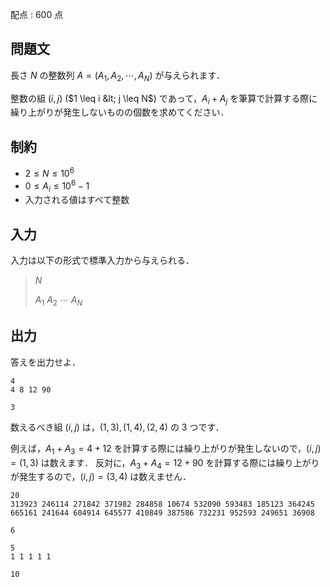 配点 : $600$ 点

## 問題文

長さ $N$ の整数列 $A=(A_1,A_2,\cdots,A_N)$ が与えられます．

整数の組 $(i,j)$ ($1 \leq i &lt; j \leq N$) であって，$A_i+A_j$ を筆算で計算する際に繰り上がりが発生しないものの個数を求めてください．

## 制約

- $2 \leq N \leq 10^6$
- $0 \leq A_i \leq 10^6-1$
- 入力される値はすべて整数

## 入力

入力は以下の形式で標準入力から与えられる．

> $N$
> 
> $A_1$ $A_2$ $\cdots$ $A_N$

## 出力

答えを出力せよ．

```input1
4
4 8 12 90
```

```output1
3
```

数えるべき組 $(i,j)$ は，$(1,3),(1,4),(2,4)$ の $3$ つです．

例えば，$A_1+A_3=4+12$ を計算する際には繰り上がりが発生しないので，$(i,j)=(1,3)$ は数えます．
反対に，$A_3+A_4=12+90$ を計算する際には繰り上がりが発生するので，$(i,j)=(3,4)$ は数えません．

```input2
20
313923 246114 271842 371982 284858 10674 532090 593483 185123 364245 665161 241644 604914 645577 410849 387586 732231 952593 249651 36908
```

```output2
6
```

```input3
5
1 1 1 1 1
```

```output3
10
```